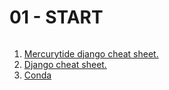 ###### ######
# 01 - START
###### ######

01. [Mercurytide django cheat sheet.](https://github.com/Nouvellie/django/blob/django/01%20-%20django%20course:%203%20webs/01%20-%20intro/01%20-%20start/01%20-%20mercurytide-django-cheat-sheet.pdf)
02. [Django cheat sheet.](https://github.com/Nouvellie/django/blob/django/01%20-%20django%20course:%203%20webs/01%20-%20intro/01%20-%20start/02%20-%20django-cheat-sheet.md)
03. [Conda](https://github.com/Nouvellie/django/blob/django/01%20-%20django%20course:%203%20webs/01%20-%20intro/01%20-%20start/03%20-%20Conda.md)
